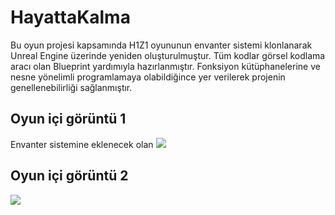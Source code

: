 # HayattaKalma

Bu oyun projesi kapsamında H1Z1 oyununun envanter sistemi klonlanarak Unreal Engine üzerinde yeniden oluşturulmuştur.
Tüm kodlar görsel kodlama aracı olan Blueprint yardımıyla hazırlanmıştır.
Fonksiyon kütüphanelerine ve nesne yönelimli programlamaya olabildiğince yer verilerek projenin genellenebilirliği sağlanmıştır.

## Oyun içi görüntü 1
Envanter sistemine eklenecek olan 
<img src="https://github.com/AhmetYildirimTR/Survival-Game/blob/main/Screenshots/Ekran%20g%C3%B6r%C3%BCnt%C3%BCs%C3%BC%202022-12-09%20213353.png" />

## Oyun içi görüntü 2
<img src="https://github.com/AhmetYildirimTR/Survival-Game/blob/main/Screenshots/Ekran%20g%C3%B6r%C3%BCnt%C3%BCs%C3%BC%202022-12-09%20213431.png" />
